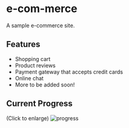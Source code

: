 # e-com-merce
A sample e-commerce site. 

## Features
- Shopping cart
- Product reviews
- Payment gateway that accepts credit cards
- Online chat
- More to be added soon!

## Current Progress
(Click to enlarge)
![progress](https://user-images.githubusercontent.com/14259747/42070538-bd416044-7b0b-11e8-912a-4fbd1d39e895.PNG)
